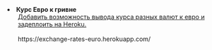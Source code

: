<li><strong>Курс Евро к гривне</strong>
    <ul>
            <a href="/exchange-rates-euro/src">
                Добавить возможность вывода курса разных валют к евро и задеплоить на Heroku.<br>
            </a>
        <br>
        https://exchange-rates-euro.herokuapp.com/
    </ul>
</li>
